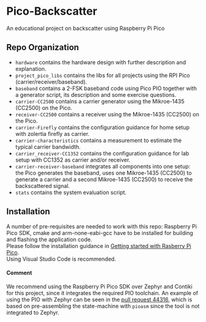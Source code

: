# Pico-Backscatter
An educational project on backscatter using Raspberry Pi Pico

## Repo Organization
- `hardware` contains the hardware design with further description and explanation.
- `project_pico_libs` contains the libs for all projects using the RPI Pico (carrier/receiver/baseband).
- `baseband` contains a 2-FSK baseband code using Pico PIO together with a generator script, its description and some exercise questions.
- `carrier-CC2500` contains a carrier generator using the Mikroe-1435 (CC2500) on the Pico.
- `receiver-CC2500` contains a receiver using the Mikroe-1435 (CC2500) on the Pico.
- `carrier-Firefly` contains the configuration guidance for home setup with zolertia firefly as carrier.
- `carrier-characteristics` contains a measurement to estimate the typical carrier bandwidth.
- `carrier_receiver-CC1352` contains the configuration guidance for lab setup with CC1352 as carrier and/or receiver.
- `carrier-receiver-baseband` integrates all components into one setup: the Pico generates the baseband, uses one Mikroe-1435 (CC2500) to generate a carrier and a second Mikroe-1435 (CC2500) to receive the backscattered signal.
- `stats` contains the system evaluation script.

## Installation
A number of pre-requisites are needed to work with this repo:
Raspberry Pi Pico SDK, cmake and arm-none-eabi-gcc have to be installed for building and flashing the application code.
<br>Please follow the installation guidance in [Getting started with Rasberry Pi Pico](https://datasheets.raspberrypi.com/pico/getting-started-with-pico.pdf).
<br>Using Visual Studio Code is recommended.


#### Comment
We recommend using the Raspberry Pi Pico SDK over Zephyr and Contiki for this project, since it integrates the required PIO toolchain. An example of using the PIO with Zephyr can be seen in the [pull request 44316](https://github.com/zephyrproject-rtos/zephyr/pull/44316/files), which is based on pre-assembling the state-machine with `pioasm` since the tool is not integrated to Zephyr.
